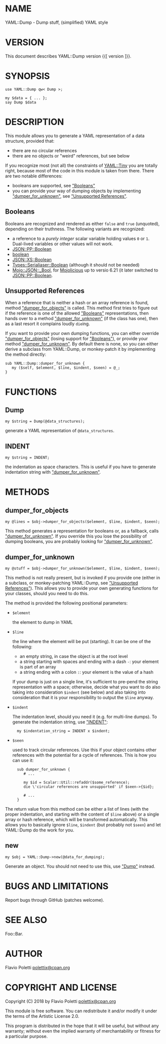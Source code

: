 # NAME

YAML::Dump - Dump stuff, (simplified) YAML style

# VERSION

This document describes YAML::Dump version {{\[ version \]}}.

# SYNOPSIS

    use YAML::Dump qw< Dump >;

    my $data = { ... };
    say Dump $data

# DESCRIPTION

This module allows you to generate a YAML representation of a data
structure, provided that:

- there are no circular references
- there are no objects or "weird" references, but see below

If you recognize most (not all) the constraints of [YAML::Tiny](https://metacpan.org/pod/YAML::Tiny) you are
totally right, because most of the code in this module is taken from
there. There are two notable differences:

- booleans are supported, see ["Booleans"](#booleans)
- you can provide your way of dumping objects by implementing
["dumper\_for\_unknown"](#dumper_for_unknown), see ["Unsupported References"](#unsupported-references).

## Booleans

Booleans are recognized and rendered as either `false` and `true`
(unquoted), depending on their truthness. The following variants are
recognized:

- a reference to a _purely integer_ scalar variable holding values `0` or
`1`. Dual-lived variables or other values will not work.
- [JSON::PP::Boolean](https://metacpan.org/pod/JSON::PP::Boolean)
- [boolean](https://metacpan.org/pod/boolean)
- [JSON::XS::Boolean](https://metacpan.org/pod/JSON::XS::Boolean)
- [Types::Serialiaser::Boolean](https://metacpan.org/pod/Types::Serialiaser::Boolean) (although it should not be needed)
- [Mojo::JSON::\_Bool](https://metacpan.org/pod/Mojo::JSON::_Bool), for [Mojolicious](https://metacpan.org/pod/Mojolicious) up to versio 6.21 (it later
switched to [JSON::PP::Boolean](https://metacpan.org/pod/JSON::PP::Boolean).

## Unsupported References

When a reference that is neither a hash or an array reference is found,
method ["dumper\_for\_objects"](#dumper_for_objects) is called. This method first tries to figure
out if the reference is one of the allowed ["Booleans"](#booleans) representations,
then hands over to a method ["dumper\_for\_unknown"](#dumper_for_unknown) (if the class has one),
then as a last resort it complains loudly `die`ing.

If you want to provide your own dumping functions, you can either override
["dumper\_for\_objects"](#dumper_for_objects) (losing support for ["Booleans"](#booleans)), or provide your
method ["dumper\_for\_unknown"](#dumper_for_unknown). By default there is none, so you can either
derive a subclass from YAML::Dump, or monkey-patch it by implementing the
method directly:

    sub YAML::Dump::dumper_for_unknown { 
       my ($self, $element, $line, $indent, $seen) = @_;
    }

# FUNCTIONS

## **Dump**

    my $string = Dump(@data_structures);

generate a YAML representation of `@data_structures`.

## **INDENT**

    my $string = INDENT;

the indentation as space characters. This is useful if you have to
generate indentation string with ["dumper\_for\_unknown"](#dumper_for_unknown).

# METHODS

## **dumper\_for\_objects**

    my @lines = $obj->dumper_for_objects($element, $line, $indent, $seen);

This method generates a representation for booleans or, as a fallback,
calls ["dumper\_for\_unknown"](#dumper_for_unknown). If you override this you lose the
possibility of dumping booleans, you are probably looking for
["dumper\_for\_unknown"](#dumper_for_unknown).

## **dumper\_for\_unknown**

    my @stuff = $obj->dumper_for_unknown($element, $line, $indent, $seen);

This method is not really present, but is invoked if you provide one
(either in a subclass, or monkey-patching YAML::Dump, see
["Unsupported References"](#unsupported-references)). This allows you to provide your own
generating functions for your classes, should you need to do this.

The method is provided the following positional parameters:

- `$element`

    the element to dump in YAML

- `$line`

    the line where the element will be put (starting). It can be one of the
    following:

    - an empty string, in case the object is at the root level
    - a string starting with spaces and ending with a dash `-`: your element is
    part of an array
    - a string ending with a colon `:`: your element is the value of a hash

    If your dump is just on a single line, it's sufficient to pre-pend the
    string representation with a space; otherwise, decide what you want to do
    also taking into consideration `$indent` (see below) and also taking into
    consideration that it is your responsibility to output the `$line`
    anyway.

- `$indent`

    The indentation level, should you need it (e.g. for multi-line dumps). To
    generate the indentation string, use ["INDENT"](#indent):

        my $indentation_string = INDENT x $indent;

- `$seen`

    used to track circular references. Use this if your object contains other
    references with the potential for a cycle of references. This is how you
    can use it:

        sub dumper_for_unknown {
           # ...

           my $id = Scalar::Util::refaddr($some_reference);
           die \'circular references are unsupported' if $seen->{$id};

           # ...
        }

The return value from this method can be either a list of lines (with the
proper indentation, and starting with the content of `$line` above) or
a single array or hash reference, which will be transformed automatically.
This allows you to basically ignore `$line`, `$indent` (but probably not
`$seen`) and let YAML::Dump do the work for you.

## **new**

    my $obj = YAML::Dump->new(@data_for_dumping);

Generate an object. You should not need to use this, use ["Dump"](#dump) instead.

# BUGS AND LIMITATIONS

Report bugs through GitHub (patches welcome).

# SEE ALSO

Foo::Bar.

# AUTHOR

Flavio Poletti <polettix@cpan.org>

# COPYRIGHT AND LICENSE

Copyright (C) 2018 by Flavio Poletti <polettix@cpan.org>

This module is free software. You can redistribute it and/or modify it
under the terms of the Artistic License 2.0.

This program is distributed in the hope that it will be useful, but
without any warranty; without even the implied warranty of
merchantability or fitness for a particular purpose.
